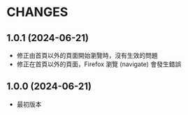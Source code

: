 CHANGES
=======

## 1.0.1 (2024-06-21)

* 修正由首頁以外的頁面開始瀏覽時，沒有生效的問題
* 修正在首頁以外的頁面，Firefox 瀏覽 (navigate) 會發生錯誤

## 1.0.0 (2024-06-21)

* 最初版本
